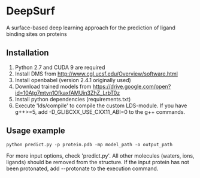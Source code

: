 # DeepSurf
A surface-based deep learning approach for the prediction of ligand binding sites on proteins

Installation
---------------

1) Python 2.7 and CUDA 9 are required 
2) Install DMS from http://www.cgl.ucsf.edu/Overview/software.html
3) Install openbabel (version 2.4.1 originally used)
4) Download trained models from https://drive.google.com/open?id=10Atg7mtvn1OfkaxfAMUin3ZhZ_LrbT0z
5) Install python dependencies (requirements.txt)
6) Execute 'lds/compile' to compile the custom LDS-module. If you have g++>=5, add -D_GLIBCXX_USE_CXX11_ABI=0 to the g++ commands.


Usage example
---------------

```
python predict.py -p protein.pdb -mp model_path -o output_path
```

For more input options, check 'predict.py'.
All other molecules (waters, ions, ligands) should be removed from the structure.
If the input protein has not been protonated, add --protonate to the execution command.
